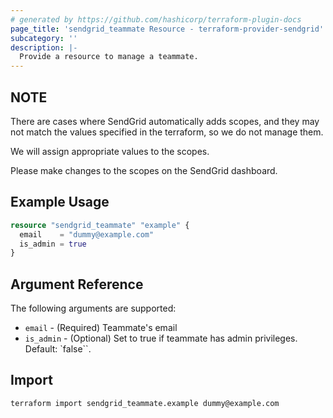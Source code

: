 ```yaml
---
# generated by https://github.com/hashicorp/terraform-plugin-docs
page_title: 'sendgrid_teammate Resource - terraform-provider-sendgrid'
subcategory: ''
description: |-
  Provide a resource to manage a teammate.
---
```


## NOTE

There are cases where SendGrid automatically adds scopes, and they may not match the values specified in the terraform, so we do not manage them.

We will assign appropriate values to the scopes.

Please make changes to the scopes on the SendGrid dashboard.

## Example Usage

```terraform
resource "sendgrid_teammate" "example" {
  email    = "dummy@example.com"
  is_admin = true
}
```

## Argument Reference

The following arguments are supported:

- `email` - (Required) Teammate's email
- `is_admin` - (Optional) Set to true if teammate has admin privileges. Default: `false``.

## Import

```
terraform import sendgrid_teammate.example dummy@example.com
```
